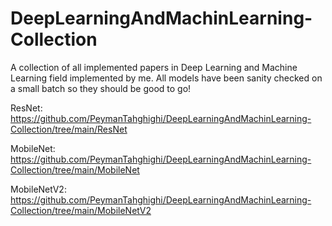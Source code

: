 # DeepLearningAndMachinLearning-Collection
A collection of all implemented papers in Deep Learning and Machine Learning field implemented by me. All models have been sanity checked on a small batch so they should be good to go!

ResNet: https://github.com/PeymanTahghighi/DeepLearningAndMachinLearning-Collection/tree/main/ResNet

MobileNet: https://github.com/PeymanTahghighi/DeepLearningAndMachinLearning-Collection/tree/main/MobileNet

MobileNetV2: https://github.com/PeymanTahghighi/DeepLearningAndMachinLearning-Collection/tree/main/MobileNetV2
